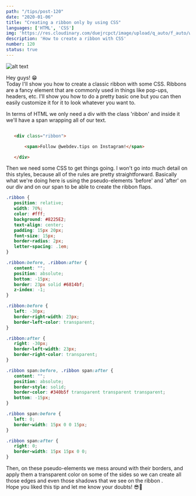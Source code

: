 ```yaml
---
path: "/tips/post-120"
date: "2020-01-06"
title: "Creating a ribbon only by using CSS"
languages: ['HTML', 'CSS']
img: 'https://res.cloudinary.com/duejrcpct/image/upload/q_auto/f_auto/w_1000/v1587500823/tips/120-1_my4ytx.png'
description: 'How to create a ribbon with CSS'
number: 120
status: true
---
```


![alt text](https://res.cloudinary.com/duejrcpct/image/upload/q_auto/f_auto/w_1000/v1587500824/tips/120-2_pw9sdk.png "CSS ribbon")

Hey guys! 😁  
Today I'll show you how to create a classic ribbon with some CSS. Ribbons are a fancy element that are commonly used in things like pop-ups, headers, etc. I'll show you how to do a pretty basic one but you can then easily customize it for it to look whatever you want to.

In terms of HTML we only need a div with the class 'ribbon' and inside it we'll have a span wrapping all of our text.

 ```html
 
    <div class="ribbon">

        <span>Follow @webdev.tips on Instagram!</span>

    </div>        
 ```

Then we need some CSS to get things going. I won't go into much detail on this styles, because all of the rules are pretty straightforward. Basically what we're doing here is using the pseudo-elements 'before' and 'after' on our div and on our span to be able to create the ribbon flaps.

 ```css
.ribbon {
    position: relative;
    width: 70%;
    color: #fff;
    background: #8225E2;
    text-align: center;
    padding: 15px 20px;
    font-size: 15px;
    border-radius: 2px;
    letter-spacing: .1em;
}

.ribbon:before, .ribbon:after {
    content: "";
    position: absolute;
    bottom: -15px;
    border: 23px solid #6814bf;
    z-index: -1;
}

.ribbon:before {
    left: -30px;
    border-right-width: 23px;
    border-left-color: transparent;
}

.ribbon:after {
    right: -30px;
    border-left-width: 23px;
    border-right-color: transparent;
}

.ribbon span:before, .ribbon span:after {
    content: "";
    position: absolute;
    border-style: solid;
    border-color: #340b5f transparent transparent transparent;
    bottom: -15px;
}

.ribbon span:before {
    left: 0;
    border-width: 15px 0 0 15px;
}

.ribbon span:after {
    right: 0;
    border-width: 15px 15px 0 0;
}
 ```

Then, on these pseudo-elements we mess around with their borders, and apply them a transparent color on some of the sides so we can create all those edges and even those shadows that we see on the ribbon .  
Hope you liked this tip and let me know your doubts! 😎🤘